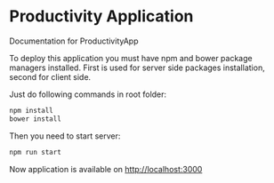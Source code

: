 # Productivity Application

Documentation for ProductivityApp

To deploy this application you must have npm and bower package managers installed. First is used for server side packages installation, second for client side.

Just do following commands in root folder:

```sh
npm install
bower install
```

Then you need to start server:

```sh
npm run start
```

Now application is available on [http://localhost:3000](http://localhost:3000)
